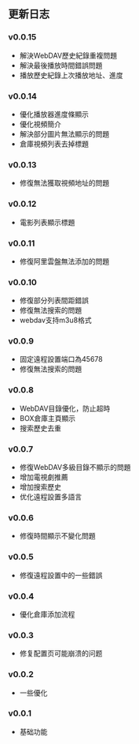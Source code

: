 ## 更新日志

### v0.0.15

* 解決WebDAV歷史紀錄重複問題
* 解決最後播放時間錯誤問題
* 播放歷史紀錄上次播放地址、進度

### v0.0.14

* 優化播放器進度條顯示
* 優化視頻簡介
* 解決部分圖片無法顯示的問題
* 倉庫視頻列表去掉標題

### v0.0.13

* 修復無法獲取視頻地址的問題

### v0.0.12

* 電影列表顯示標題

### v0.0.11

* 修復阿里雲盤無法添加的問題

### v0.0.10

* 修復部分列表間距錯誤
* 修復無法搜索的問題
* webdav支持m3u8格式

### v0.0.9

* 固定遠程設置端口為45678
* 修復無法搜索的問題

### v0.0.8

* WebDAV目錄優化，防止超時
* BOX倉庫主頁顯示
* 搜索歷史去重

### v0.0.7

* 修復WebDAV多級目錄不顯示的問題
* 增加電視劇推薦
* 增加搜索歷史
* 优化遠程設置多語言

### v0.0.6

* 修復時間顯示不變化問題

### v0.0.5

* 修復遠程設置中的一些錯誤

### v0.0.4

* 優化倉庫添加流程

### v0.0.3

* 修复配置页可能崩溃的问题

### v0.0.2

* 一些優化

### v0.0.1

* 基础功能